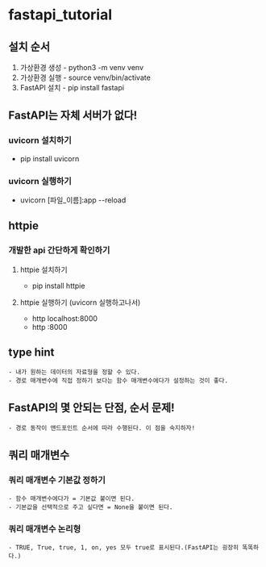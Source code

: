 # fastapi_tutorial

## 설치 순서
1. 가상환경 생성 - python3 -m venv venv
2. 가상환경 실행 - source venv/bin/activate
3. FastAPI 설치 - pip install fastapi

## FastAPI는 자체 서버가 없다!
### uvicorn 설치하기
- pip install uvicorn

### uvicorn 실행하기
- uvicorn [파일_이름]:app --reload

## httpie
### 개발한 api 간단하게 확인하기
1. httpie 설치하기
    - pip install httpie

2. httpie 실행하기 (uvicorn 실행하고나서)
    - http localhost:8000
    - http :8000

## type hint
    - 내가 원하는 데이터의 자료형을 정할 수 있다.
    - 경로 매개변수에 직접 정하기 보다는 함수 매개변수에다가 설정하는 것이 좋다.

## FastAPI의 몇 안되는 단점, 순서 문제!
    - 경로 동작이 앤드포인트 순서에 따라 수행된다. 이 점을 숙지하자!

## 쿼리 매개변수
### 쿼리 매개변수 기본값 정하기
    - 함수 매개변수에다가 = 기본값 붙이면 된다.
    - 기본값을 선택적으로 주고 싶다면 = None을 붙이면 된다.

### 쿼리 매개변수 논리형
    - TRUE, True, true, 1, on, yes 모두 true로 표시된다.(FastAPI는 굉장히 똑똑하다.)